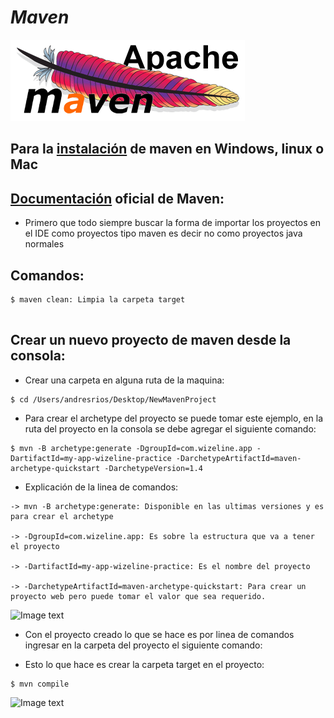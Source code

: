 # _Maven_

![Image text](https://github.com/andres4715-gif/importanDocuments/blob/master/imagenes/apache_maven_l5hy2n.png)

## Para la [instalación](https://www.youtube.com/watch?v=biBOXvSNaXg&list=PLvimn1Ins-40atMWQkxD8r8pRyPLAU0iQ&index=2) de maven en Windows, linux o Mac

## [Documentación](https://maven.apache.org/guides/getting-started/index.html) oficial de Maven:

- Primero que todo siempre buscar la forma de importar los proyectos en el IDE como proyectos tipo maven es decir no como proyectos java normales

## Comandos:

```shell
$ maven clean: Limpia la carpeta target


```

## Crear un nuevo proyecto de maven desde la consola:

- Crear una carpeta en alguna ruta de la maquina:

```shell
$ cd /Users/andresrios/Desktop/NewMavenProject
```

- Para crear el archetype del proyecto se puede tomar este ejemplo, en la ruta del proyecto en la consola se debe agregar el siguiente comando:

```shell
$ mvn -B archetype:generate -DgroupId=com.wizeline.app -DartifactId=my-app-wizeline-practice -DarchetypeArtifactId=maven-archetype-quickstart -DarchetypeVersion=1.4
```

- Explicación de la linea de comandos:

```shell
-> mvn -B archetype:generate: Disponible en las ultimas versiones y es para crear el archetype

-> -DgroupId=com.wizeline.app: Es sobre la estructura que va a tener el proyecto

-> -DartifactId=my-app-wizeline-practice: Es el nombre del proyecto

-> -DarchetypeArtifactId=maven-archetype-quickstart: Para crear un proyecto web pero puede tomar el valor que sea requerido.
```

![Image text]()

- Con el proyecto creado lo que se hace es por linea de comandos ingresar en la carpeta del proyecto el siguiente comando:

- Esto lo que hace es crear la carpeta target en el proyecto:

```shell
$ mvn compile
```

![Image text]()

